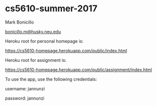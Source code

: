 # cs5610-summer-2017

Mark Bonicillo

bonicillo.m@husky.neu.edu

Heroku root for personal homepage is:

https://cs5610-homepage.herokuapp.com/public/index.html

Heroku root for assignment is:

https://cs5610-homepage.herokuapp.com/public/assignment/index.html

To use the app, use the following credentials:

username: jannunzi

password: jannunzi
